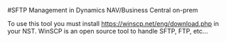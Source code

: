 #SFTP Management in Dynamics NAV/Business Central on-prem

To use this tool you must install https://winscp.net/eng/download.php in your NST.
WinSCP is an open source tool to handle SFTP, FTP, etc...
